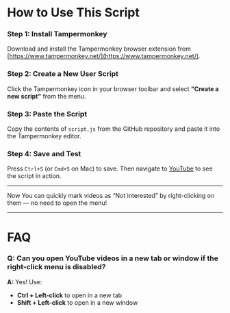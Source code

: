 # How to Use This Script

### Step 1: Install Tampermonkey  
Download and install the Tampermonkey browser extension from [https://www.tampermonkey.net/](https://www.tampermonkey.net/).

### Step 2: Create a New User Script  
Click the Tampermonkey icon in your browser toolbar and select **"Create a new script"** from the menu.

### Step 3: Paste the Script  
Copy the contents of `script.js` from the GitHub repository and paste it into the Tampermonkey editor.

### Step 4: Save and Test  
Press `Ctrl+S` (or `Cmd+S` on Mac) to save. Then navigate to [YouTube](https://www.youtube.com) to see the script in action.

---

Now You can quickly mark videos as “Not interested” by right-clicking on them — no need to open the menu!

---

# FAQ

### Q: Can you open YouTube videos in a new tab or window if the right-click menu is disabled?  
**A:** Yes! Use:
- **Ctrl + Left-click** to open in a new tab  
- **Shift + Left-click** to open in a new window
